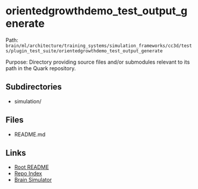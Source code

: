 # orientedgrowthdemo_test_output_generate

Path: `brain/ml/architecture/training_systems/simulation_frameworks/cc3d/tests/plugin_test_suite/orientedgrowthdemo_test_output_generate`

Purpose: Directory providing source files and/or submodules relevant to its path in the Quark repository.

## Subdirectories
- simulation/

## Files
- README.md

## Links
- [Root README](../../../../../../../../README.md)
- [Repo Index](../../../../../../../../repo_index.json)
- [Brain Simulator](../../../../../../../../brain/architecture/brain_simulator.py)
